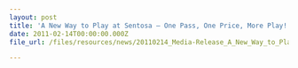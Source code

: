 ```yaml
---
layout: post
title: 'A New Way to Play at Sentosa – One Pass, One Price, More Play!'
date: 2011-02-14T00:00:00.000Z
file_url: /files/resources/news/20110214_Media-Release_A_New_Way_to_Play_at_Sentosa.pdf

---
```


